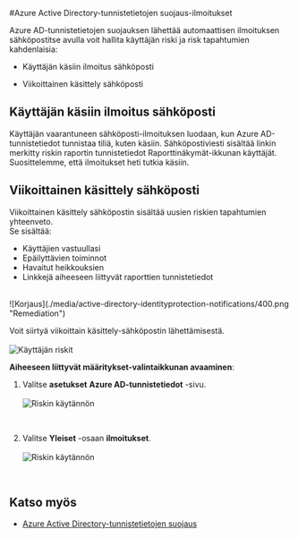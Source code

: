 <properties
    pageTitle="Azure Active Directory-tunnistetietojen suojaus ilmoitukset | Microsoft Azure"
    description="Katso, miten ilmoitusten tuki tutkimuksen toimintojen."
    services="active-directory"
    keywords="Azure active Directoryn tunnistetietojen suojaus-cloud app etsiminen-sovellukset, suojaus, riski, riskin taso, heikkous, suojauskäytäntö hallinta"
    documentationCenter=""
    authors="MarkusVi"
    manager="femila"
    editor=""/>

<tags
    ms.service="active-directory"
    ms.workload="identity"
    ms.tgt_pltfrm="na"
    ms.devlang="na"
    ms.topic="article"
    ms.date="10/20/2016"
    ms.author="markvi"/>

#<a name="azure-active-directory-identity-protection-notifications"></a>Azure Active Directory-tunnistetietojen suojaus-ilmoitukset 


Azure AD-tunnistetietojen suojauksen lähettää automaattisen ilmoituksen sähköpostitse avulla voit hallita käyttäjän riski ja risk tapahtumien kahdenlaisia:

- Käyttäjän käsiin ilmoitus sähköposti

- Viikoittainen käsittely sähköposti

## <a name="user-compromised-alert-email"></a>Käyttäjän käsiin ilmoitus sähköposti

Käyttäjän vaarantuneen sähköposti-ilmoituksen luodaan, kun Azure AD-tunnistetiedot tunnistaa tiliä, kuten käsiin. Sähköpostiviesti sisältää linkin merkitty riskin raportin tunnistetiedot Raporttinäkymät-ikkunan käyttäjät. Suosittelemme, että ilmoitukset heti tutkia käsiin.


## <a name="weekly-digest-email"></a>Viikoittainen käsittely sähköposti

Viikoittainen käsittely sähköpostin sisältää uusien riskien tapahtumien yhteenveto.<br>
Se sisältää:

- Käyttäjien vastuullasi
- Epäilyttävien toiminnot
- Havaitut heikkouksien
- Linkkejä aiheeseen liittyvät raporttien tunnistetiedot


<br>
![Korjaus](./media/active-directory-identityprotection-notifications/400.png "Remediation")
<br> 

Voit siirtyä viikoittain käsittely-sähköpostin lähettämisestä.
<br><br>
![Käyttäjän riskit](./media/active-directory-identityprotection-notifications/62.png "User risks")
<br>
 

**Aiheeseen liittyvät määritykset-valintaikkunan avaaminen**:

1. Valitse **asetukset** **Azure AD-tunnistetiedot** -sivu.
<br><br>
![Riskin käytännön](./media/active-directory-identityprotection-notifications/401.png "User risk policy")
<br>

2. Valitse **Yleiset** -osaan **ilmoitukset**.
<br><br>
![Riskin käytännön](./media/active-directory-identityprotection-notifications/405.png "User risk policy")
<br>




## <a name="see-also"></a>Katso myös

- [Azure Active Directory-tunnistetietojen suojaus](active-directory-identityprotection.md) 


